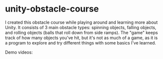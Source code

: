 # unity-obstacle-course
I created this obstacle course while playing around and learning more about Unity. It consists of 3 main obstacle types: spinning objects, falling objects, and rolling objects (balls that roll down from side ramps). The "game" keeps track of how many objects you've hit, but it's not as much of a game, as it is a program to explore and try different things with some basics I've learned.

Demo videos:

[Demo Video 1]: https://youtu.be/MJ-YtbbvJ9k
[Demo Video 2]: https://youtu.be/PNywkpP1H7o

